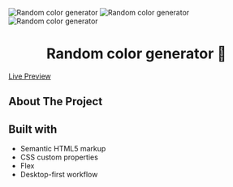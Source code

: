 ![Random color generator]()
![Random color generator]()
![Random color generator]()


<h1 align="center">Random color generator 🌈</h1> 

[Live Preview](https://randomcolor-generator.vercel.app/)



## About The Project






## Built with 

- Semantic HTML5 markup
- CSS custom properties
- Flex
- Desktop-first workflow

